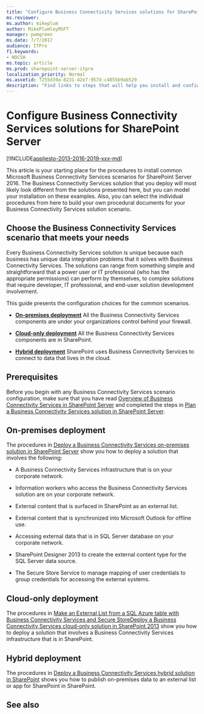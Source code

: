 ```yaml
---
title: "Configure Business Connectivity Services solutions for SharePoint Server"
ms.reviewer: 
ms.author: mikeplum
author: MikePlumleyMSFT
manager: pamgreen
ms.date: 7/7/2017
audience: ITPro
f1.keywords:
- NOCSH
ms.topic: article
ms.prod: sharepoint-server-itpro
localization_priority: Normal
ms.assetid: f255d39a-8231-42e7-957d-c4855b9ab529
description: "Find links to steps that will help you install and configure SharePoint Server Business Connectivity Services (BCS). Choose from on-premises, cloud-only, and hybrid BCS solutions."
---
```


# Configure Business Connectivity Services solutions for SharePoint Server

[!INCLUDE[appliesto-2013-2016-2019-xxx-md](../includes/appliesto-2013-2016-2019-xxx-md.md)]
  
This article is your starting place for the procedures to install common Microsoft Business Connectivity Services scenarios for SharePoint Server 2016. The Business Connectivity Services solution that you deploy will most likely look different from the solutions presented here, but you can model your installation on these examples. Also, you can select the individual procedures from here to build your own procedural documents for your Business Connectivity Services solution scenario.
  
## Choose the Business Connectivity Services scenario that meets your needs

Every Business Connectivity Services solution is unique because each business has unique data integration problems that it solves with Business Connectivity Services. The solutions can range from something simple and straightforward that a power user or IT professional (who has the appropriate permissions) can perform by themselves, to complex solutions that require developer, IT professional, and end-user solution development involvement.
  
This guide presents the configuration choices for the common scenarios.
  
- **[On-premises deployment](configure-business-connectivity-services-solutions.md#sectiononprem)** All the Business Connectivity Services components are under your organizations control behind your firewall. 
    
- **[Cloud-only deployment](configure-business-connectivity-services-solutions.md#sectioncloud)** All the Business Connectivity Services components are in SharePoint. 
    
- **[Hybrid deployment](configure-business-connectivity-services-solutions.md#sectionhybrid)** SharePoint uses Business Connectivity Services to connect to data that lives in the cloud. 
    
## Prerequisites
<a name="s"> </a>

Before you begin with any Business Connectivity Services scenario configuration, make sure that you have read [Overview of Business Connectivity Services in SharePoint Server](business-connectivity-services-overview.md) and completed the steps in [Plan a Business Connectivity Services solution in SharePoint Server](plan-a-business-connectivity-services-solution.md).
  
## On-premises deployment
<a name="sectiononprem"> </a>

The procedures in [Deploy a Business Connectivity Services on-premises solution in SharePoint Server](deploy-an-on-premises-solution.md) show you how to deploy a solution that involves the following: 
  
- A Business Connectivity Services infrastructure that is on your corporate network.
    
- Information workers who access the Business Connectivity Services solution are on your corporate network.
    
- External content that is surfaced in SharePoint as an external list.
    
- External content that is synchronized into Microsoft Outlook for offline use.
    
- Accessing external data that is in SQL Server database on your corporate network.
    
- SharePoint Designer 2013 to create the external content type for the SQL Server data source.
    
- The Secure Store Service to manage mapping of user credentials to group credentials for accessing the external systems.
    
## Cloud-only deployment
<a name="sectioncloud"> </a>

The procedures in [Make an External List from a SQL Azure table with Business Connectivity Services and Secure Store](/sharepoint/make-external-list)[Deploy a Business Connectivity Services cloud-only solution in SharePoint 2013](/SharePoint/administration/deploy-an-on-premises-solution) show you how to deploy a solution that involves a Business Connectivity Services infrastructure that is in SharePoint. 
  
## Hybrid deployment
<a name="sectionhybrid"> </a>

The procedures in [Deploy a Business Connectivity Services hybrid solution in SharePoint](../hybrid/deploy-a-business-connectivity-services-hybrid-solution.md) shows you how to publish on-premises data to an external list or app for SharePoint in SharePoint. 
  
## See also

